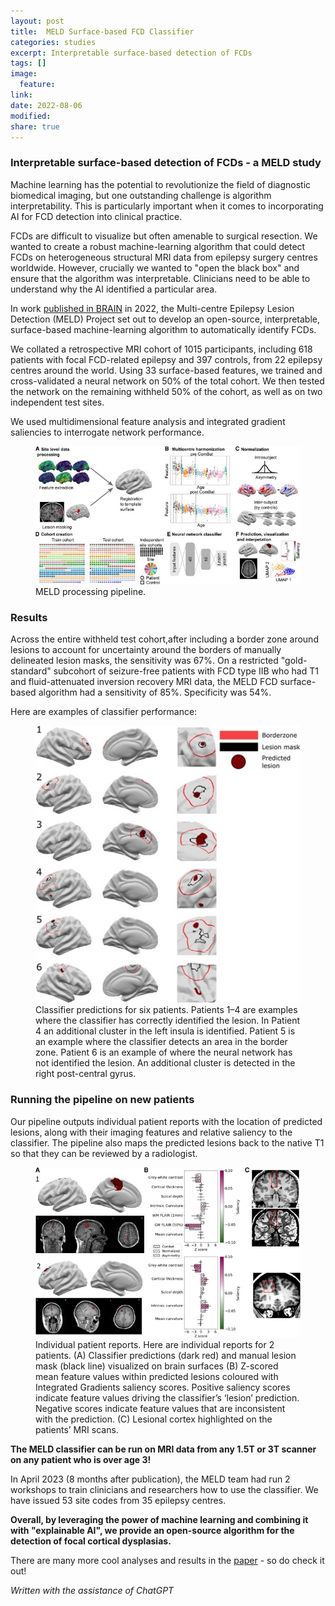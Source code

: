```yaml
---
layout: post
title:  MELD Surface-based FCD Classifier
categories: studies
excerpt: Interpretable surface-based detection of FCDs
tags: []
image:
  feature:
link:
date: 2022-08-06
modified:
share: true
---
```


### Interpretable surface-based detection of FCDs - a MELD study

Machine learning has the potential to revolutionize the field of diagnostic biomedical imaging, but one outstanding challenge is algorithm interpretability. This is particularly important when it comes to incorporating AI for FCD detection into clinical practice. 

FCDs are difficult to visualize but often amenable to surgical resection. We wanted to create a robust machine-learning algorithm that could detect FCDs on heterogeneous structural MRI data from epilepsy surgery centres worldwide. However, crucially we wanted to "open the black box" and ensure that the algorithm was interpretable. Clinicians need to be able to understand why the AI identified a particular area.

In work [published in BRAIN](https://academic.oup.com/brain/article/145/11/3859/6659752) in 2022, the Multi-centre Epilepsy Lesion Detection (MELD) Project set out to develop an open-source, interpretable, surface-based machine-learning algorithm to automatically identify FCDs.

We collated a retrospective MRI cohort of 1015 participants, including 618 patients with focal FCD-related epilepsy and 397 controls, from 22 epilepsy centres around the world. Using 33 surface-based features, we trained and cross-validated a neural network on 50% of the total cohort. We then tested the network on the remaining withheld 50% of the cohort, as well as on two independent test sites.

We used multidimensional feature analysis and integrated gradient saliencies to interrogate network performance. 

<figure>
<img src="/images/MELD_FCD_method.jpg"
alt="MELD processing pipeline.">
<figcaption>MELD processing pipeline.</figcaption>
</figure>

### Results ####
Across the entire withheld test cohort,after including a border zone around lesions to account for uncertainty around the borders of manually delineated lesion masks, the sensitivity was 67%.
On a restricted "gold-standard" subcohort of seizure-free patients with FCD type IIB who had T1 and fluid-attenuated inversion recovery MRI data, the MELD FCD surface-based algorithm had a sensitivity of 85%. 
Specificity was 54%.

Here are examples of classifier performance:

<figure>
<img src="/images/MELD_classifier_predictions.jpg"
alt="Classifier predictions for six patients. Patients 1–4 are examples where the classifier has correctly identified the lesion. In Patient 4 an additional cluster in the left insula is identified. Patient 5 is an example where the classifier detects an area in the border zone. Patient 6 is an example of where the neural network has not identified the lesion. An additional cluster is detected in the right post-central gyrus.">
<figcaption>Classifier predictions for six patients. Patients 1–4 are examples where the classifier has correctly identified the lesion. In Patient 4 an additional cluster in the left insula is identified. Patient 5 is an example where the classifier detects an area in the border zone. Patient 6 is an example of where the neural network has not identified the lesion. An additional cluster is detected in the right post-central gyrus.</figcaption>
</figure>

### Running the pipeline on new patients ###

Our pipeline outputs individual patient reports with the location of predicted lesions, along with their imaging features and relative saliency to the classifier. The pipeline also maps the predicted lesions back to the native T1 so that they can be reviewed by a radiologist. 

<figure>
<img src="/images/MELD_pt_report.jpg"
alt="Individual patient reports.">
<figcaption>Individual patient reports. Here are individual reports for 2 patients. (A) Classifier predictions (dark red) and manual lesion mask (black line) visualized on brain surfaces (B) Z-scored mean feature values within predicted lesions coloured with Integrated Gradients saliency scores. Positive saliency scores indicate feature values driving the classifier’s ‘lesion’ prediction. Negative scores indicate feature values that are inconsistent with the prediction. (C) Lesional cortex highlighted on the patients’ MRI scans.</figcaption>
</figure>

**The MELD classifier can be run on MRI data from any 1.5T or 3T scanner on any patient who is over age 3!**

In April 2023 (8 months after publication), the MELD team had run 2 workshops to train clinicians and researchers how to use the classifier. We have issued 53 site codes from 35 epilepsy centres. 

**Overall, by leveraging the power of machine learning and combining it with "explainable AI", we provide an open-source algorithm for the detection of focal cortical dysplasias.**

There are many more cool analyses and results in the [paper](https://academic.oup.com/brain/article/145/11/3859/6659752) - so do check it out! 

*Written with the assistance of ChatGPT*
